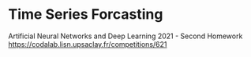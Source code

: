 # Time Series Forcasting
Artificial Neural Networks and Deep Learning 2021 - Second Homework 
https://codalab.lisn.upsaclay.fr/competitions/621
